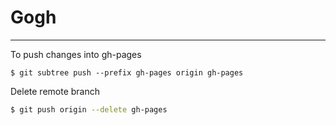 # Gogh
----
To push changes into gh-pages

```
$ git subtree push --prefix gh-pages origin gh-pages
```

Delete remote branch

```bash
$ git push origin --delete gh-pages
```
